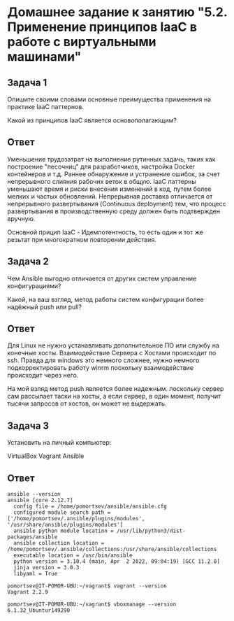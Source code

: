 # Домашнее задание к занятию "5.2. Применение принципов IaaC в работе с виртуальными машинами"
## Задача 1

Опишите своими словами основные преимущества применения на практике IaaC паттернов.

Какой из принципов IaaC является основополагающим?

## Ответ

Уменьшение трудозатрат на выполнение рутинных задачь, таких как построение "песочниц" для разработчиков, настройка Docker контейнеров и т.д. 
Раннее обнаружение и устранение ошибок, за счет непрерывного слияния рабочих веток в общую. IaaC паттерны уменьшают время и риски внесения изменений в код,
путем более мелких и частых обновлений. Непрерывная доставка отличается от непрерывного развертывания (Continuous deployment) тем, что процесс 
развертывания в производственную среду должен быть подтвержден вручную.

Основной прицип IaaC - Идемпотентность, то есть один и тот же резьтат при многократном повторении действия.

## Задача 2

Чем Ansible выгодно отличается от других систем управление конфигурациями?

Какой, на ваш взгляд, метод работы систем конфигурации более надёжный push или pull?

## Ответ

Для Linux не нужно устанавливать дополнительное ПО или службу на конечные хосты. Взаимодействие Сервера с Хостами происходит по ssh. Правда для windows это немного сложнее, нужно немного подкорректировать работу winrm поскольку взаимодействие происходит через него.

На мой взляд метод push является более надежным. поскольку сервер сам рассылает таски на хосты, а если сервер, в один момент, получит тысячи запросов от хостов, он может не выдержать.

## Задача 3

Установить на личный компьютер:

VirtualBox
Vagrant
Ansible

## Ответ
```
ansible --version
ansible [core 2.12.7]
  config file = /home/pomortsev/ansible/ansible.cfg
  configured module search path = ['/home/pomortsev/.ansible/plugins/modules', '/usr/share/ansible/plugins/modules']
  ansible python module location = /usr/lib/python3/dist-packages/ansible
  ansible collection location = /home/pomortsev/.ansible/collections:/usr/share/ansible/collections
  executable location = /usr/bin/ansible
  python version = 3.10.4 (main, Apr  2 2022, 09:04:19) [GCC 11.2.0]
  jinja version = 3.0.3
  libyaml = True
```
```
pomortsev@IT-POMOR-UBU:~/vagrant$ vagrant --version
Vagrant 2.2.9
```
```
pomortsev@IT-POMOR-UBU:~/vagrant$ vboxmanage --version
6.1.32_Ubuntur149290
```
